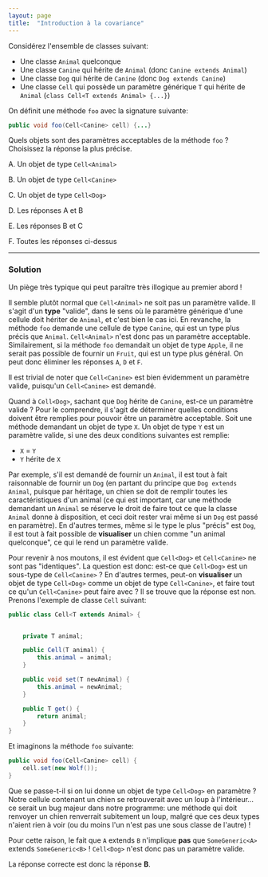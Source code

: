 ```yaml
---
layout: page
title:  "Introduction à la covariance"
---
```


Considérez l'ensemble de classes suivant:

- Une classe `Animal` quelconque
- Une classe `Canine` qui hérite de `Animal` (donc `Canine extends Animal`)
- Une classe `Dog` qui hérite de `Canine` (donc `Dog extends Canine`)
- Une classe `Cell` qui possède un paramètre générique `T` qui hérite de `Animal`  (`class Cell<T extends Animal> {...}`)

On définit une méthode `foo` avec la signature suivante:
```java
public void foo(Cell<Canine> cell) {...}
```

Quels objets sont des paramètres acceptables de la méthode `foo` ? Choisissez la réponse la plus précise.

A. Un objet de type `Cell<Animal>`

B. Un objet de type `Cell<Canine>`

C. Un objet de type `Cell<Dog>`

D. Les réponses A et B

E. Les réponses B et C

F. Toutes les réponses ci-dessus

***

### Solution

Un piège très typique qui peut paraître très illogique au premier abord !

Il semble plutôt normal que `Cell<Animal>` ne soit pas un paramètre valide. Il s'agit d'un **type** "valide", dans le sens où le paramètre générique d'une cellule doit hériter de `Animal`, et c'est bien le cas ici. En revanche, la méthode `foo` demande une cellule de type `Canine`, qui est un type plus précis que `Animal`. `Cell<Animal>` n'est donc pas un paramètre acceptable. Similairement, si la méthode `foo` demandait un objet de type `Apple`, il ne serait pas possible de fournir un `Fruit`, qui est un type plus général. On peut donc éliminer les réponses `A`, `D` et `F`.

Il est trivial de noter que `Cell<Canine>` est bien évidemment un paramètre valide, puisqu'un `Cell<Canine>` est demandé.

Quand à `Cell<Dog>`, sachant que `Dog` hérite de `Canine`, est-ce un paramètre valide ? Pour le comprendre, il s'agit de déterminer quelles conditions doivent être remplies pour pouvoir être un paramètre acceptable. Soit une méthode demandant un objet de type `X`. Un objet de type `Y` est un paramètre valide, si une des deux conditions suivantes est remplie:

- `X` = `Y`
- `Y` hérite de `X`

Par exemple, s'il est demandé de fournir un `Animal`, il est tout à fait raisonnable de fournir un `Dog` (en partant du principe que `Dog extends Animal`, puisque par héritage, un chien se doit de remplir toutes les caractéristiques d'un animal (ce qui est important, car une méthode demandant un `Animal` se réserve le droit de faire tout ce que la classe `Animal` donne à disposition, et ceci doit rester vrai même si un `Dog` est passé en paramètre). En d'autres termes, même si le type le plus "précis" est `Dog`, il est tout à fait possible de **visualiser** un chien comme "un animal quelconque", ce qui le rend un paramètre valide.

Pour revenir à nos moutons, il est évident que `Cell<Dog>` et `Cell<Canine>` ne sont pas "identiques". La question est donc: est-ce que `Cell<Dog>` est un sous-type de `Cell<Canine>` ? En d'autres termes, peut-on **visualiser** un objet de type `Cell<Dog>` comme un objet de type `Cell<Canine>`, et faire tout ce qu'un `Cell<Canine>` peut faire avec ? Il se trouve que la réponse est non. Prenons l'exemple de classe `Cell` suivant:

```java
public class Cell<T extends Animal> {


    private T animal;

    public Cell(T animal) {
        this.animal = animal;
    }

    public void set(T newAnimal) {
        this.animal = newAnimal;
    }

    public T get() {
        return animal;
    }
}
```

Et imaginons la méthode `foo` suivante:

```java
public void foo(Cell<Canine> cell) {
    cell.set(new Wolf());
}
```

Que se passe-t-il si on lui donne un objet de type `Cell<Dog>` en paramètre ? Notre cellule contenant un chien se retrouverait avec un loup à l'intérieur... ce serait un bug majeur dans notre programme: une méthode qui doit renvoyer un chien renverrait subitement un loup, malgré que ces deux types n'aient rien à voir (ou du moins l'un n'est pas une sous classe de l'autre) !

Pour cette raison, le fait que `A` extends `B` n'implique **pas** que `SomeGeneric<A>` extends `SomeGeneric<B>` ! `Cell<Dog>` n'est donc pas un paramètre valide.

La réponse correcte est donc la réponse **B**.
